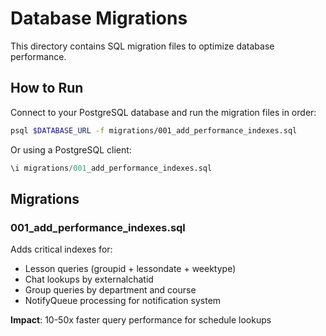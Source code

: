 # Database Migrations

This directory contains SQL migration files to optimize database performance.

## How to Run

Connect to your PostgreSQL database and run the migration files in order:

```bash
psql $DATABASE_URL -f migrations/001_add_performance_indexes.sql
```

Or using a PostgreSQL client:

```sql
\i migrations/001_add_performance_indexes.sql
```

## Migrations

### 001_add_performance_indexes.sql
Adds critical indexes for:
- Lesson queries (groupid + lessondate + weektype)
- Chat lookups by externalchatid
- Group queries by department and course
- NotifyQueue processing for notification system

**Impact**: 10-50x faster query performance for schedule lookups
